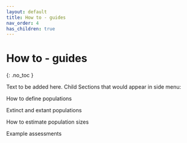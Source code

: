 ```yaml
---
layout: default
title: How to - guides 
nav_order: 4
has_children: true
---
```


# How to - guides 
{: .no_toc }

Text to be added here. Child Sections that would appear in side menu:

How to define populations

Extinct and extant populations

How to estimate population sizes

Example assessments




